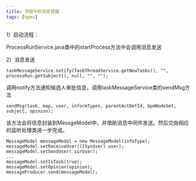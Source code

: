 ```yaml
---
title: 流程中的消息提醒
tags: [bpmx]
---
```


1）启动流程：

ProcessRunService.java类中的startProcess方法中会调用消息发送

2）消息发送

```
taskMessageService.notify(TaskThreadService.getNewTasks(), "", processRun.getSubject(), null, "", "");
```

调用notify方法通知候选人审批信息，调用taskMessageService类的sendMsg方法

```
sendMsg(task, map, user, informTypes, parentActDefId, bpmNodeSet, subject, opinion);
```

该方法会将信息封装到MessgeModel中，并借助消息中间件发送。然后交由相应的监听处理类进一步完成。

```
MessageModel messageModel = new MessageModel(infoType);
messageModel.setReceiveUser((ISysUser) user);
messageModel.setSendUser( curUser);
...
messageModel.setIsTask(true);
messageModel.setOpinion(opinion);
messageProducer.send(messageModel);
```
